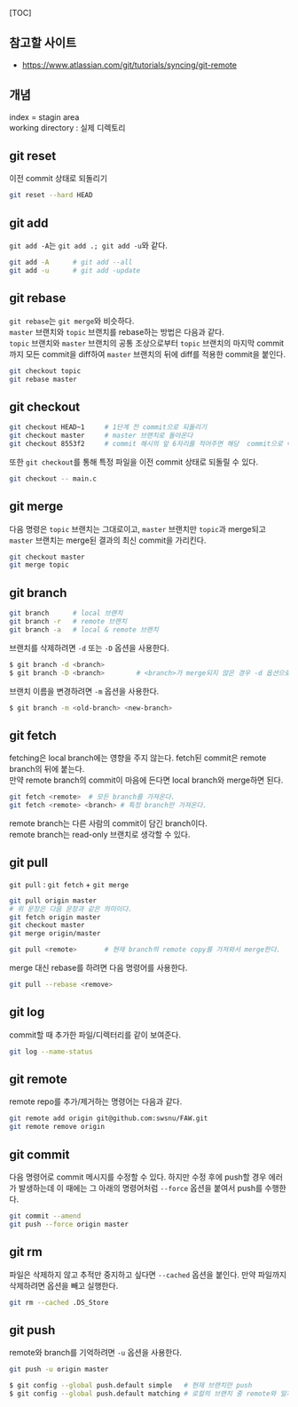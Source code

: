 [TOC]

## 참고할 사이트

* https://www.atlassian.com/git/tutorials/syncing/git-remote

## 개념

index = stagin area  
working directory : 실제 디렉토리

## git reset

이전 commit 상태로 되돌리기

~~~sh
git reset --hard HEAD
~~~

## git add

`git add -A`는 `git add .; git add -u`와 같다.

~~~sh
git add -A		# git add --all
git add -u		# git add -update
~~~

## git rebase

`git rebase`는 `git merge`와 비슷하다.  
`master` 브랜치와 `topic` 브랜치를 rebase하는 방법은 다음과 같다.  
`topic` 브랜치와 `master` 브랜치의 공통 조상으로부터 `topic` 브랜치의 마지막 commit까지 모든 commit을 diff하여 `master` 브랜치의 뒤에 diff를 적용한 commit을 붙인다.

~~~sh
git checkout topic
git rebase master
~~~


## git checkout

~~~sh
git checkout HEAD~1		# 1단계 전 commit으로 되돌리기
git checkout master		# master 브랜치로 돌아온다
git checkout 8553f2		# commit 해시의 앞 6자리를 적어주면 해당  commit으로 이동한다.
~~~

또한 `git checkout`를 통해 특정 파일을 이전 commit 상태로 되돌릴 수 있다.

```sh
git checkout -- main.c
```

## git merge

다음 명령은 `topic` 브랜치는 그대로이고, `master` 브랜치만 `topic`과 merge되고 `master` 브랜치는 merge된 결과의 최신 commit을 가리킨다.

```sh
git checkout master
git merge topic
```

## git branch

```sh
git branch		# local 브랜치
git branch -r	# remote 브랜치
git branch -a	# local & remote 브랜치
```

브랜치를 삭제하려면 `-d` 또는 `-D` 옵션을 사용한다.

```sh
$ git branch -d <branch>
$ git branch -D <branch>		# <branch>가 merge되지 않은 경우 -d 옵션으로는 삭제할 수 없다. 이 때 -D 사용
```

브랜치 이름을 변경하려면 `-m` 옵션을 사용한다.

```sh
$ git branch -m <old-branch> <new-branch>
```

## git fetch

fetching은 local branch에는 영향을 주지 않는다. fetch된 commit은 remote branch의 뒤에 붙는다.  
만약 remote branch의 commit이 마음에 든다면 local branch와 merge하면 된다.

```sh
git fetch <remote>	# 모든 branch를 가져온다.
git fetch <remote> <branch>	# 특정 branch만 가져온다.
```

remote branch는 다른 사람의 commit이 담긴 branch이다.  
remote branch는 read-only 브랜치로 생각할 수 있다.

## git pull

`git pull` : `git fetch` + `git merge`

```sh
git pull origin master
# 위 문장은 다음 문장과 같은 의미이다.
git fetch origin master
git checkout master
git merge origin/master
```

```sh
git pull <remote>		# 현재 branch의 remote copy를 가져와서 merge한다.
```

merge 대신 rebase를 하려면 다음 명령어를 사용한다.

```sh
git pull --rebase <remove>
```
## git log

commit할 때 추가한 파일/디렉터리를 같이 보여준다.

```sh
git log --name-status
```

## git remote

remote repo를 추가/제거하는 명령어는 다음과 같다.

```sh
git remote add origin git@github.com:swsnu/FAW.git
git remote remove origin
```
## git commit

다음 명령어로 commit 메시지를 수정할 수 있다. 하지만 수정 후에 push할 경우 에러가 발생하는데 이 때에는 그 아래의 명령어처럼 `--force` 옵션을 붙여서 push를 수행한다.

```sh
git commit --amend
git push --force origin master
```

## git rm

파일은 삭제하지 않고 추적만 중지하고 싶다면 `--cached` 옵션을 붙인다. 만약 파일까지 삭제하려면 옵션을 빼고 실행한다.

```sh
git rm --cached .DS_Store
```

## git push

remote와 branch를 기억하려면 `-u` 옵션을 사용한다.

```sh
git push -u origin master
```

```sh
$ git config --global push.default simple	# 현재 브랜치만 push
$ git config --global push.default matching	# 로컬의 브랜치 중 remote와 일치하는 모든 브랜치 push
```

